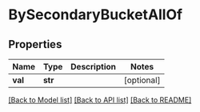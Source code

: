 # BySecondaryBucketAllOf

## Properties
Name | Type | Description | Notes
------------ | ------------- | ------------- | -------------
**val** | **str** |  | [optional] 

[[Back to Model list]](../README.md#documentation-for-models) [[Back to API list]](../README.md#documentation-for-api-endpoints) [[Back to README]](../README.md)


